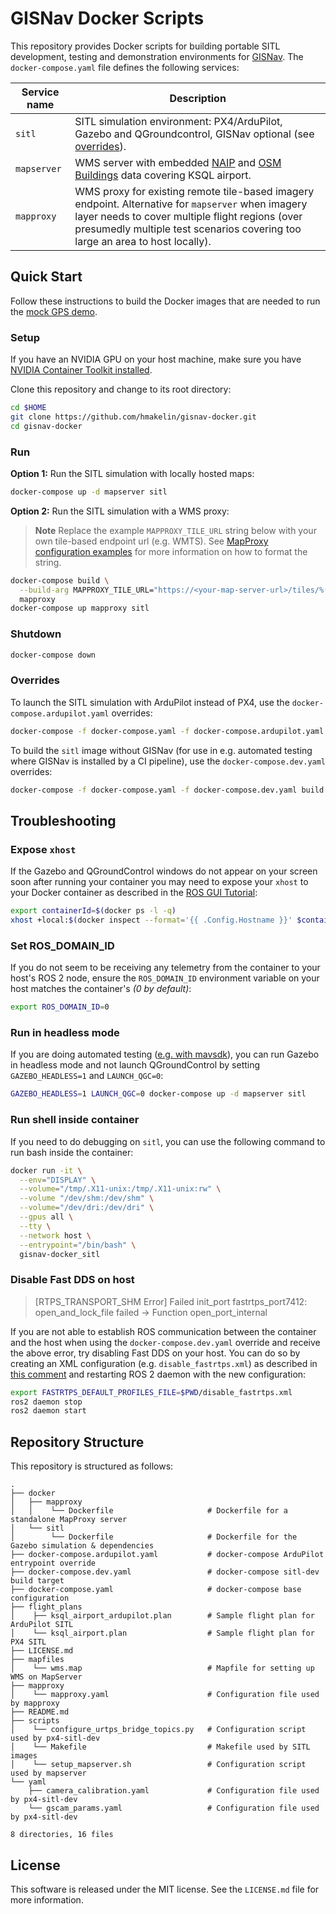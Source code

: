# GISNav Docker Scripts

This repository provides Docker scripts for building portable SITL development, testing and demonstration 
environments for [GISNav][1]. The `docker-compose.yaml` file defines the following services:

| Service name                 | Description                                                                                                                                                                                                                         |
|------------------------------|-------------------------------------------------------------------------------------------------------------------------------------------------------------------------------------------------------------------------------------|
| <nobr>`sitl`</nobr>          | SITL simulation environment: PX4/ArduPilot, Gazebo and QGroundcontrol, GISNav optional (see [overrides](#overrides)).                                                                                                  |
| <nobr>`mapserver`</nobr>     | WMS server with embedded [NAIP][3] and [OSM Buildings][4] data covering KSQL airport.                                                                                                                                               |
| <nobr>`mapproxy`</nobr>      | WMS proxy for existing remote tile-based imagery endpoint. Alternative for `mapserver` when imagery layer needs to cover multiple flight regions (over presumedly multiple test scenarios covering too large an area to host locally). |

## Quick Start

Follow these instructions to build the Docker images that are needed to run the [mock GPS demo][2].

### Setup

If you have an NVIDIA GPU on your host machine, make sure you have [NVIDIA Container Toolkit installed][5].

Clone this repository and change to its root directory:

```bash
cd $HOME
git clone https://github.com/hmakelin/gisnav-docker.git
cd gisnav-docker
```

### Run

**Option 1:** Run the SITL simulation with locally hosted maps:

```bash
docker-compose up -d mapserver sitl
```

**Option 2:** Run the SITL simulation with a WMS proxy:

> **Note**
> Replace the example `MAPPROXY_TILE_URL` string below with your own tile-based endpoint url (e.g. WMTS). See
> [MapProxy configuration examples][6] for more information on how to format the string.

```bash
docker-compose build \
  --build-arg MAPPROXY_TILE_URL="https://<your-map-server-url>/tiles/%(z)s/%(y)s/%(x)s" \
  mapproxy
docker-compose up mapproxy sitl
```

### Shutdown

```bash
docker-compose down
```

### Overrides

To launch the SITL simulation with ArduPilot instead of PX4, use the `docker-compose.ardupilot.yaml` overrides:

```bash
docker-compose -f docker-compose.yaml -f docker-compose.ardupilot.yaml up -d sitl
```

To build the `sitl` image without GISNav (for use in e.g. automated testing where GISNav is installed by a CI pipeline), use the `docker-compose.dev.yaml` overrides:

```bash
docker-compose -f docker-compose.yaml -f docker-compose.dev.yaml build -d sitl
```

## Troubleshooting

### Expose `xhost`

If the Gazebo and QGroundControl windows do not appear on your screen soon after running your container you may need to 
expose your ``xhost`` to your Docker container as described in the [ROS GUI Tutorial][7]:

```bash
export containerId=$(docker ps -l -q)
xhost +local:$(docker inspect --format='{{ .Config.Hostname }}' $containerId)
```

### Set ROS_DOMAIN_ID

If you do not seem to be receiving any telemetry from the container to your host's ROS 2 node, ensure the
`ROS_DOMAIN_ID` environment variable on your host matches the container's *(0 by default)*:

```bash
export ROS_DOMAIN_ID=0
```

### Run in headless mode

If you are doing automated testing ([e.g. with mavsdk][8]), you can run Gazebo in headless mode and not launch 
QGroundControl by setting `GAZEBO_HEADLESS=1` and `LAUNCH_QGC=0`:

```bash
GAZEBO_HEADLESS=1 LAUNCH_QGC=0 docker-compose up -d mapserver sitl
```

### Run shell inside container

If you need to do debugging on `sitl`, you can use the following command to run bash inside the container:

```bash
docker run -it \
  --env="DISPLAY" \
  --volume="/tmp/.X11-unix:/tmp/.X11-unix:rw" \
  --volume "/dev/shm:/dev/shm" \
  --volume="/dev/dri:/dev/dri" \
  --gpus all \
  --tty \
  --network host \
  --entrypoint="/bin/bash" \
  gisnav-docker_sitl
```

### Disable Fast DDS on host

> [RTPS_TRANSPORT_SHM Error] Failed init_port fastrtps_port7412: open_and_lock_file failed -> Function 
> open_port_internal

If you are not able to establish ROS communication between the container and the host when using the 
`docker-compose.dev.yaml` override and receive the above error, try disabling Fast DDS on your host. 
You can do so by creating an XML configuration (e.g. `disable_fastrtps.xml`) as described in [this comment][9] and 
restarting ROS 2 daemon with the new configuration:

```bash
export FASTRTPS_DEFAULT_PROFILES_FILE=$PWD/disable_fastrtps.xml
ros2 daemon stop
ros2 daemon start
```

[9]: https://github.com/eProsima/Fast-DDS/issues/1698#issuecomment-778039676


## Repository Structure

This repository is structured as follows:

```
.
├── docker
│   ├── mapproxy
│   │    └── Dockerfile                     # Dockerfile for a standalone MapProxy server
│   └── sitl
│        └── Dockerfile                     # Dockerfile for the Gazebo simulation & dependencies
├── docker-compose.ardupilot.yaml           # docker-compose ArduPilot entrypoint override
├── docker-compose.dev.yaml                 # docker-compose sitl-dev build target
├── docker-compose.yaml                     # docker-compose base configuration
├── flight_plans
│    ├── ksql_airport_ardupilot.plan        # Sample flight plan for ArduPilot SITL
│    └── ksql_airport.plan                  # Sample flight plan for PX4 SITL
├── LICENSE.md
├── mapfiles
│    └── wms.map                            # Mapfile for setting up WMS on MapServer
├── mapproxy
│    └── mapproxy.yaml                      # Configuration file used by mapproxy
├── README.md
├── scripts
│    └── configure_urtps_bridge_topics.py   # Configuration script used by px4-sitl-dev
│    └── Makefile                           # Makefile used by SITL images
│    └── setup_mapserver.sh                 # Configuration script used by mapserver
└── yaml
    ├── camera_calibration.yaml             # Configuration file used by px4-sitl-dev
    └── gscam_params.yaml                   # Configuration file used by px4-sitl-dev

8 directories, 16 files
```

## License

This software is released under the MIT license. See the `LICENSE.md` file for more information.

[1]: https://github.com/hmakelin/gisnav
[2]: https://github.com/hmakelin/gisnav/blob/master/README.md#mock-gps-example
[3]: https://en.wikipedia.org/wiki/National_Agriculture_Imagery_Program
[4]: https://osmbuildings.org/
[5]: https://docs.nvidia.com/datacenter/cloud-native/container-toolkit/install-guide.html
[6]: https://mapproxy.org/docs/latest/configuration_examples.html
[7]: http://wiki.ros.org/docker/Tutorials/GUI
[8]: https://github.com/hmakelin/gisnav/blob/master/test/sitl/sitl_test_mock_gps_node.py
